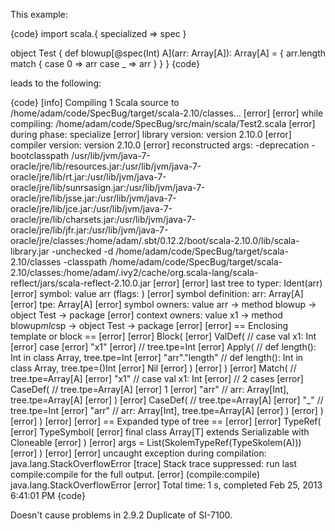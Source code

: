 This example:

{code}
import scala.{ specialized => spec }

object Test {
  def blowup[@spec(Int) A](arr: Array[A]): Array[A] = {
    arr.length match {
      case 0 => arr
      case _ => arr
    }
  }
}
{code}

leads to the following:

{code}
[info] Compiling 1 Scala source to /home/adam/code/SpecBug/target/scala-2.10/classes...
[error] 
[error]      while compiling: /home/adam/code/SpecBug/src/main/scala/Test2.scala
[error]         during phase: specialize
[error]      library version: version 2.10.0
[error]     compiler version: version 2.10.0
[error]   reconstructed args: -deprecation -bootclasspath /usr/lib/jvm/java-7-oracle/jre/lib/resources.jar:/usr/lib/jvm/java-7-oracle/jre/lib/rt.jar:/usr/lib/jvm/java-7-oracle/jre/lib/sunrsasign.jar:/usr/lib/jvm/java-7-oracle/jre/lib/jsse.jar:/usr/lib/jvm/java-7-oracle/jre/lib/jce.jar:/usr/lib/jvm/java-7-oracle/jre/lib/charsets.jar:/usr/lib/jvm/java-7-oracle/jre/lib/jfr.jar:/usr/lib/jvm/java-7-oracle/jre/classes:/home/adam/.sbt/0.12.2/boot/scala-2.10.0/lib/scala-library.jar -unchecked -d /home/adam/code/SpecBug/target/scala-2.10/classes -classpath /home/adam/code/SpecBug/target/scala-2.10/classes:/home/adam/.ivy2/cache/org.scala-lang/scala-reflect/jars/scala-reflect-2.10.0.jar
[error] 
[error]   last tree to typer: Ident(arr)
[error]               symbol: value arr (flags: <param> <triedcooking>)
[error]    symbol definition: arr: Array[A]
[error]                  tpe: Array[A]
[error]        symbol owners: value arr -> method blowup -> object Test -> package <empty>
[error]       context owners: value x1 -> method blowup$mIc$sp -> object Test -> package <empty>
[error] 
[error] == Enclosing template or block ==
[error] 
[error] Block(
[error]   ValDef( // case val x1: Int
[error]     case <synthetic> <triedcooking>
[error]     "x1"
[error]     <tpt> // tree.tpe=Int
[error]     Apply( // def length(): Int in class Array, tree.tpe=Int
[error]       "arr"."length" // def length(): Int in class Array, tree.tpe=()Int
[error]       Nil
[error]     )
[error]   )
[error]   Match( // tree.tpe=Array[A]
[error]     "x1" // case val x1: Int
[error]     // 2 cases
[error]     CaseDef( // tree.tpe=Array[A]
[error]       1
[error]       "arr" // arr: Array[Int], tree.tpe=Array[A]
[error]     )
[error]     CaseDef( // tree.tpe=Array[A]
[error]       "_" // tree.tpe=Int
[error]       "arr" // arr: Array[Int], tree.tpe=Array[A]
[error]     )
[error]   )
[error] )
[error] 
[error] == Expanded type of tree ==
[error] 
[error] TypeRef(
[error]   TypeSymbol(
[error]     final class Array[T] extends Serializable with Cloneable
[error]   )
[error]   args = List(SkolemTypeRef(TypeSkolem(A)))
[error] )
[error] 
[error] uncaught exception during compilation: java.lang.StackOverflowError
[trace] Stack trace suppressed: run last compile:compile for the full output.
[error] (compile:compile) java.lang.StackOverflowError
[error] Total time: 1 s, completed Feb 25, 2013 6:41:01 PM
{code}

Doesn't cause problems in 2.9.2
Duplicate of SI-7100.
